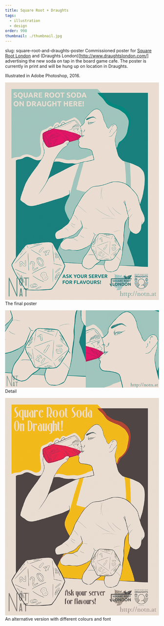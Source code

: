 ```yaml
---
title: Square Root + Draughts
tags:
  - illustration
  - design
order: 998
thumbnail: ./thumbnail.jpg
---
```

slug: square-root-and-draughts-poster
Commissioned poster for [Square Root London](http://www.squarerootsoda.co.uk/) and (Draughts London)[http://www.draughtslondon.com/] advertising the new soda on tap in the board game cafe.  The poster is currently in print and will be hung up on location in Draughts.

Illustrated in Adobe Photoshop, 2016.

![](final.jpg)
The final poster

![](detail.jpg)
Detail

![](alternative.jpg)
An alternative version with different colours and font
